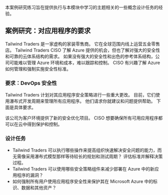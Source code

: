 本案例研究练习旨在提供执行与本模块中学习的主题相关的一些概念设计任务的经验。

## <a name="case-study-requirements-for-applications"></a>案例研究：对应用程序的要求

Tailwind Traders 是一家虚构的家装零售商。 它在全球范围内线上运营五金零售店。 Tailwind Traders CISO 了解 Azure 提供的机会，但也了解对强大的安全性和可靠的云体系结构的需求。 如果没有强大的安全性和出色的参考体系结构，公司可能难以管理 Azure 环境和成本，难以跟踪和控制。 CISO 有兴趣了解 Azure 如何管理和强制实施安全性标准。

### <a name="requirements-devops-security"></a>要求：DevOps 安全性

Tailwind Traders 计划对其应用程序安全策略进行一些重大更改。 目前，它们使用瀑布式开发周期来管理所有应用程序。 他们请求你就建议和问题提供帮助。 下面是具体要求。

该公司为客户环境提供了新的安全优化项目。 CISO 想要确保所有可用应用程序都可以在云中得到保护和控制。

### <a name="design-tasks"></a>设计任务

* Tailwind Traders 可以执行哪些操作来提高组织快速解决安全问题的能力，而无需像采用瀑布式模型那样等待较长的规划和测试周期？ 评估标准并解释决策过程。
* Tailwind Traders 可以使用哪些安全策略组件来减少部署在 Azure 中的新应用程序的漏洞？
* 如何强制所有用户使用应用程序安全性来保护其在 Microsoft Azure 中的标识、数据和其他资产？

